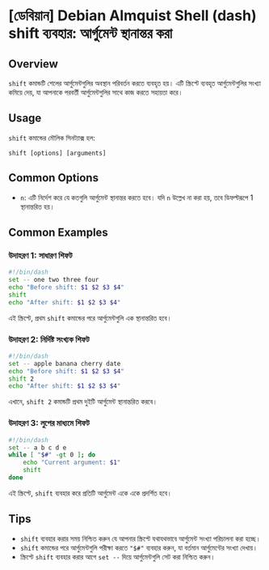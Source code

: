 # [ডেবিয়ান] Debian Almquist Shell (dash) shift ব্যবহার: আর্গুমেন্ট স্থানান্তর করা

## Overview
`shift` কমান্ডটি শেলের আর্গুমেন্টগুলির অবস্থান পরিবর্তন করতে ব্যবহৃত হয়। এটি স্ক্রিপ্টে ব্যবহৃত আর্গুমেন্টগুলির সংখ্যা কমিয়ে দেয়, যা আপনাকে পরবর্তী আর্গুমেন্টগুলির সাথে কাজ করতে সহায়তা করে।

## Usage
`shift` কমান্ডের মৌলিক সিনট্যাক্স হল:

```
shift [options] [arguments]
```

## Common Options
- `n`: এটি নির্দেশ করে যে কতগুলি আর্গুমেন্ট স্থানান্তর করতে হবে। যদি `n` উল্লেখ না করা হয়, তবে ডিফল্টরূপে 1 স্থানান্তরিত হয়।

## Common Examples

### উদাহরণ 1: সাধারণ শিফট
```sh
#!/bin/dash
set -- one two three four
echo "Before shift: $1 $2 $3 $4"
shift
echo "After shift: $1 $2 $3 $4"
```
এই স্ক্রিপ্টে, প্রথম `shift` কমান্ডের পরে আর্গুমেন্টগুলি এক স্থানান্তরিত হবে।

### উদাহরণ 2: নির্দিষ্ট সংখ্যক শিফট
```sh
#!/bin/dash
set -- apple banana cherry date
echo "Before shift: $1 $2 $3 $4"
shift 2
echo "After shift: $1 $2 $3 $4"
```
এখানে, `shift 2` কমান্ডটি প্রথম দুইটি আর্গুমেন্ট স্থানান্তরিত করবে।

### উদাহরণ 3: লুপের মাধ্যমে শিফট
```sh
#!/bin/dash
set -- a b c d e
while [ "$#" -gt 0 ]; do
    echo "Current argument: $1"
    shift
done
```
এই স্ক্রিপ্টে, `shift` ব্যবহার করে প্রতিটি আর্গুমেন্ট একে একে প্রদর্শিত হবে।

## Tips
- `shift` ব্যবহার করার সময় নিশ্চিত করুন যে আপনার স্ক্রিপ্টে যথাযথভাবে আর্গুমেন্ট সংখ্যা পরিচালনা করা হচ্ছে।
- `shift` কমান্ডের পরে আর্গুমেন্টগুলি পরীক্ষা করতে `"$#"` ব্যবহার করুন, যা বর্তমান আর্গুমেন্টের সংখ্যা দেখায়।
- স্ক্রিপ্টে `shift` ব্যবহার করার আগে `set --` দিয়ে আর্গুমেন্টগুলি সেট করা নিশ্চিত করুন।
